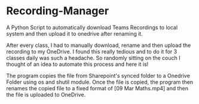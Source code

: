 # Recording-Manager
A Python Script to automatically download Teams Recordings to local system and then upload it to onedrive after renaming it.

After every class, I had to manually download, rename and then upload the recording to my OneDrive. I found this really tedious and to do it for 3 classes daily was such a headache.
So randomly sitting on the couch I thought of an idea to automate this process and here it is!


The program copies the file from Sharepoint's synced folder to a Onedrive Folder using os and shutil module.
Once the file is copied, the program then renames the copied file to a fixed format of [09 Mar Maths.mp4] and then the file is uploaded to OneDrive.
